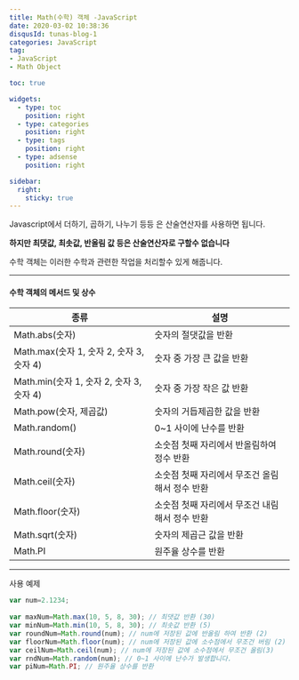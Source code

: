```yaml
---
title: Math(수학) 객체 -JavaScript
date: 2020-03-02 10:38:36
disqusId: tunas-blog-1
categories: JavaScript
tag: 
- JavaScript
- Math Object

toc: true

widgets:
  - type: toc
    position: right
  - type: categories
    position: right
  - type: tags
    position: right
  - type: adsense
    position: right

sidebar:
  right:
    sticky: true
---
```


Javascript에서 더하기, 곱하기, 나누기 등등 은 산술연산자를 사용하면 됩니다.

**하지만 최댓값, 최솟값, 반올림 값 등은 산술연산자로 구할수 없습니다**

수학 객체는 이러한 수학과 관련한 작업을 처리할수 있게 해줍니다.

<!-- more -->

* * *

#### 수학 객체의 메서드 및 상수

| 종류                                     | 설명                                           |
|------------------------------------------|------------------------------------------------|
| Math.abs(숫자)                           | 숫자의 절댓값을 반환                           |
| Math.max(숫자 1, 숫자 2, 숫자 3, 숫자 4) | 숫자 중 가장 큰 값을 반환                      |
| Math.min(숫자 1, 숫자 2, 숫자 3, 숫자 4) | 숫자 중 가장 작은 값 반환                      |
| Math.pow(숫자, 제곱값)                   | 숫자의 거듭제곱한 값을 반환                    |
| Math.random()                            | 0~1 사이에 난수를 반환                         |
| Math.round(숫자)                         | 소숫점 첫째 자리에서 반올림하여 정수 반환      |
| Math.ceil(숫자)                          | 소숫점 첫째 자리에서 무조건 올림해서 정수 반환 |
| Math.floor(숫자)                         | 소숫점 첫째 자리에서 무조건 내림해서 정수 반환 |
| Math.sqrt(숫자)                          | 숫자의 제곱근 값을 반환                        |
| Math.PI                                  | 원주율 상수를 반환                             |


* * *

사용 예제

```js
var num=2.1234;  
  
var maxNum=Math.max(10, 5, 8, 30); // 최댓값 반환 (30)  
var minNum=Math.min(10, 5, 8, 30); // 최솟값 반환 (5)  
var roundNum=Math.round(num); // num에 저장된 값에 반올림 하여 반환 (2)  
var floorNum=Math.floor(num); // num에 저장된 값에 소수점에서 무조건 버림 (2)  
var ceilNum=Math.ceil(num); // num에 저장된 값에 소수점에서 무조건 올림(3)  
var rndNum=Math.random(num); // 0~1 사이에 난수가 발생합니다.  
var piNum=Math.PI; // 원주율 상수를 반환  
```

